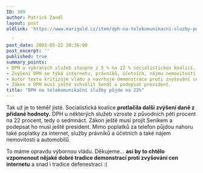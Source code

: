```yaml
---
ID: 309
author: Patrick Zandl
layout: post
oldlink: 'https://www.marigold.cz/item/dph-na-telekomunikacni-sluzby-pujde-na-22

  '
post_date: 2003-05-22 20:36:00
post_excerpt: ''
published: true
summary_points:
- DPH u vybraných služeb stoupne z 5 % na 22 % socialistickou koalicí.
- Zvýšení DPH se týká internetu, právníků, účetních, nájmu nemovitostí a automobilů.
- Autor textu kritizuje vládu a navrhuje demonstrace proti zvyšování cen.
- Zákon o DPH musí ještě schválit Senát a podepsat prezident.
title: "DPH na telekomunikační služby půjde na 22%"
---
```


<p>
Tak už je to téměř jisté. Socialistická koalice <STRONG>protlačila další zvýšení&#160;daně z přidané hodnoty.</STRONG>&#160;DPH u některých služeb vzroste z původních pěti procent na 22 procent, tedy o sedmnáct. Zákon ještě musí projít Seníkem a podepsat ho musí ještě president. Mimo poplatků za telefon půjdou nahoru také poplatky za internet, služby právníků a účetních a také nájem nemovitostí a automobilů. </p>

<p>
To máme opravdu výbornou vládu. Děkujeme... <STRONG>asi by to chtělo vzpomenout nějaké dobré tradice demonstrací proti zvyšování cen internetu</STRONG> a snad i tradice defenestrací :(</p>